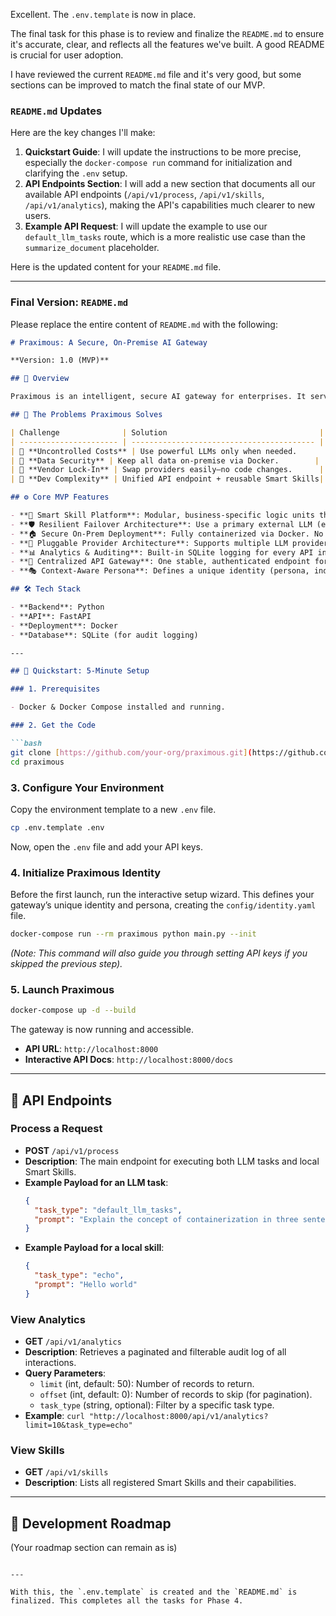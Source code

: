 Excellent. The `.env.template` is now in place.

The final task for this phase is to review and finalize the `README.md` to ensure it's accurate, clear, and reflects all the features we've built. A good README is crucial for user adoption.

I have reviewed the current `README.md` file and it's very good, but some sections can be improved to match the final state of our MVP.

### `README.md` Updates

Here are the key changes I'll make:
1.  **Quickstart Guide**: I will update the instructions to be more precise, especially the `docker-compose run` command for initialization and clarifying the `.env` setup.
2.  **API Endpoints Section**: I will add a new section that documents all our available API endpoints (`/api/v1/process`, `/api/v1/skills`, `/api/v1/analytics`), making the API's capabilities much clearer to new users.
3.  **Example API Request**: I will update the example to use our `default_llm_tasks` route, which is a more realistic use case than the `summarize_document` placeholder.

Here is the updated content for your `README.md` file.

---

### Final Version: `README.md`

Please replace the entire content of `README.md` with the following:

```markdown
# Praximous: A Secure, On-Premise AI Gateway

**Version: 1.0 (MVP)**

## 🧠 Overview

Praximous is an intelligent, secure AI gateway for enterprises. It serves as a central, on-premise orchestration layer that gives you full control over AI usage. With dynamic failover, pluggable providers, and reusable "Smart Skills," Praximous transforms how you deploy and scale large language models (LLMs).

## 🚨 The Problems Praximous Solves

| Challenge              | Solution                                  |
| ---------------------- | ----------------------------------------- |
| 💸 **Uncontrolled Costs** | Use powerful LLMs only when needed.        |
| 🔐 **Data Security** | Keep all data on-premise via Docker.        |
| 🧱 **Vendor Lock-In** | Swap providers easily—no code changes.      |
| 🧩 **Dev Complexity** | Unified API endpoint + reusable Smart Skills|

## ⚙️ Core MVP Features

- **🧠 Smart Skill Platform**: Modular, business-specific logic units that run independently of LLMs (e.g., data transformation, simple calculations).
- **🛡️ Resilient Failover Architecture**: Use a primary external LLM (e.g., Gemini), with automatic failover to a secondary provider (e.g., a local Ollama model) to ensure uptime.
- **🏠 Secure On-Prem Deployment**: Fully containerized via Docker. No cloud dependencies—your data never leaves your environment.
- **🔌 Pluggable Provider Architecture**: Supports multiple LLM providers. Add or switch models by editing a simple config file.
- **📊 Analytics & Auditing**: Built-in SQLite logging for every API interaction, providing full traceability, usage tracking, and optimization insights via an analytics endpoint.
- **🧵 Centralized API Gateway**: One stable, authenticated endpoint for all internal tools and applications.
- **🎭 Context-Aware Persona**: Defines a unique identity (persona, industry context) for your gateway, ensuring all AI interactions are consistent with your business style.

## 🛠️ Tech Stack

- **Backend**: Python
- **API**: FastAPI
- **Deployment**: Docker
- **Database**: SQLite (for audit logging)

---

## 🚀 Quickstart: 5-Minute Setup

### 1. Prerequisites

- Docker & Docker Compose installed and running.

### 2. Get the Code

```bash
git clone [https://github.com/your-org/praximous.git](https://github.com/your-org/praximous.git)
cd praximous
```

### 3. Configure Your Environment

Copy the environment template to a new `.env` file.

```bash
cp .env.template .env
```
Now, open the `.env` file and add your API keys.

### 4. Initialize Praximous Identity

Before the first launch, run the interactive setup wizard. This defines your gateway’s unique identity and persona, creating the `config/identity.yaml` file.

```bash
docker-compose run --rm praximous python main.py --init
```
*(Note: This command will also guide you through setting API keys if you skipped the previous step).*

### 5. Launch Praximous

```bash
docker-compose up -d --build
```

The gateway is now running and accessible.
- **API URL**: `http://localhost:8000`
- **Interactive API Docs**: `http://localhost:8000/docs`

---

## 📡 API Endpoints

### Process a Request
- **POST** `/api/v1/process`
- **Description**: The main endpoint for executing both LLM tasks and local Smart Skills.
- **Example Payload for an LLM task**:
  ```json
  {
    "task_type": "default_llm_tasks",
    "prompt": "Explain the concept of containerization in three sentences."
  }
  ```
- **Example Payload for a local skill**:
  ```json
  {
    "task_type": "echo",
    "prompt": "Hello world"
  }
  ```

### View Analytics
- **GET** `/api/v1/analytics`
- **Description**: Retrieves a paginated and filterable audit log of all interactions.
- **Query Parameters**:
    - `limit` (int, default: 50): Number of records to return.
    - `offset` (int, default: 0): Number of records to skip (for pagination).
    - `task_type` (string, optional): Filter by a specific task type.
- **Example**: `curl "http://localhost:8000/api/v1/analytics?limit=10&task_type=echo"`

### View Skills
- **GET** `/api/v1/skills`
- **Description**: Lists all registered Smart Skills and their capabilities.

---
## 🧭 Development Roadmap
(Your roadmap section can remain as is)

```

---

With this, the `.env.template` is created and the `README.md` is finalized. This completes all the tasks for Phase 4.
